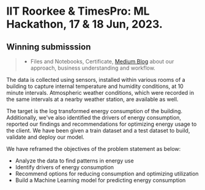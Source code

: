 # IIT Roorkee & TimesPro: ML Hackathon, 17 &amp; 18 Jun, 2023.
## Winning submisssion

>- Files and Notebooks, Certificate, [Medium Blog](https://medium.com/@hanishpaturi/household-appliance-energy-usage-prediction-eda-and-advanced-regression-modeling-with-pandas-6f12836df0ee) about our approach, business understanding and workflow.

The data is collected using sensors, installed within various rooms of a building to capture internal temperature and humidity conditions, at 10 minute intervals. Atmospheric weather conditions, which were recorded in the same intervals at a nearby weather station, are available as well.

The target is the log transformed energy consumption of the building. Additionally, we've also identified the drivers of energy consumption, reported our findings and recommendations for optimizing energy usage to the client. We have been given a train dataset and a test dataset to build, validate and deploy our model.

We have reframed the objectives of the problem statement as below:
- Analyze the data to find patterns in energy use
- Identify drivers of energy consumption
- Recommend options for reducing consumption and optimizing utilization
- Build a Machine Learning model for predicting energy consumption
